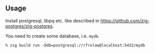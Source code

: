 ## Usage

Install postgresql, libpq etc. like described in https://github.com/zig-postgres/zig-postgres.

You need to create some database, i.e. `mydb`.

```shell
% zig build run -Ddb=postgresql://rfrolow@localhost:5432/mydb
```
